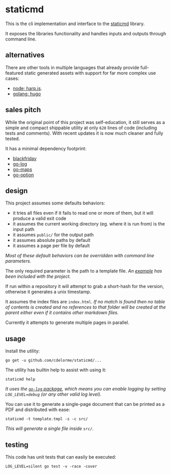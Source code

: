 
# staticmd

This is the cli implementation and interface to the [staticmd](https://github.com/cdelorme/staticmd) library.

It exposes the libraries functionality and handles inputs and outputs through command line.


## alternatives

There are other tools in multiple languages that already provide full-featured static generated assets with support for far more complex use cases:

- [node; harp.js](http://harpjs.com/).
- [golang; hugo](http://gohugo.io/)


## sales pitch

While the original point of this project was self-education, it still serves as a simple and compact shippable utility at only `620` lines of code (including tests and comments).  With recent updates it is now much cleaner and fully tested.

It has a minimal dependency footprint:

- [blackfriday](https://github.com/russross/blackfriday)
- [go-log](https://github.com/cdelorme/go-log)
- [go-maps](https://github.com/cdelorme/go-maps)
- [go-option](https://github.com/cdelorme/go-option)


## design

This project assumes some defaults behaviors:

- it tries all files even if it fails to read one or more of them, but it will produce a valid exit code
- it assumes the current working directory (eg. where it is run from) is the input path
- it assumes `public/` for the output path
- it assumes absolute paths by default
- it assumes a page per file by default

_Most of these default behaviors can be overridden with command line parameters._

The only required parameter is the path to a template file.  _An [example](template.tmpl) has been included with the project._

If run within a repository it will attempt to grab a short-hash for the version, otherwise it generates a unix timestamp.

It assumes the index files are `index.html`.  _If no match is found then no table of contents is created and no references to that folder will be created at the parent either even if it contains other markdown files._

Currently it attempts to generate multiple pages in parallel.


## usage

Install the utility:

    go get -u github.com/cdelorme/staticmd/...

The utility has builtin help to assist with using it:

	staticmd help

_It uses the [`go-log` package](https://github.com/cdelorme/go-log), which means you can enable logging by setting `LOG_LEVEL=debug` (or any other valid log level)._

You can use it to generate a single-page document that can be printed as a PDF and distributed with ease:

    staticmd -t template.tmpl -s -c src/

_This will generate a single file inside `src/`._


## testing

This code has unit tests that can easily be executed:

	LOG_LEVEL=silent go test -v -race -cover
